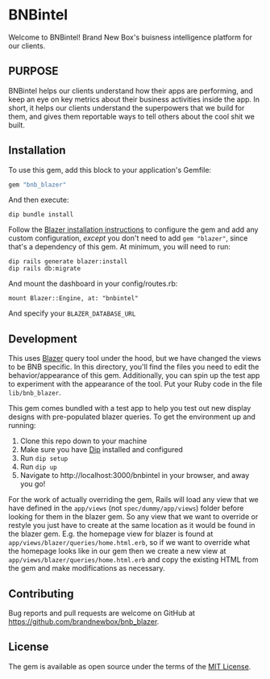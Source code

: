 # BNBintel

Welcome to BNBintel! Brand New Box's buisness intelligence platform for our clients.

## PURPOSE

BNBintel helps our clients understand how their apps are performing, and keep an eye on key metrics about their business activities inside the app. In short, it helps our clients understand the superpowers that we build for them, and gives them reportable ways to tell others about the cool shit we built.

## Installation

To use this gem, add this block to your application's Gemfile:

```ruby
gem "bnb_blazer"
```

And then execute:
```
dip bundle install
```

Follow the [Blazer installation instructions](https://github.com/ankane/blazer#installation) to configure the gem and add any custom configuration, _except_ you don't need to add `gem "blazer"`, since that's a dependency of this gem. At minimum, you will need to run:

```
dip rails generate blazer:install
dip rails db:migrate
```

And mount the dashboard in your config/routes.rb:

```
mount Blazer::Engine, at: "bnbintel"
```
And specify your `BLAZER_DATABASE_URL`

## Development

This uses [Blazer](https://github.com/ankane/blazer) query tool under the hood, but we have changed the views to be BNB specific. In this directory, you'll find the files you need to edit the behavior/appearance of this gem. Additionally, you can spin up the test app to experiment with the appearance of the tool. Put your Ruby code in the file `lib/bnb_blazer`.

This gem comes bundled with a test app to help you test out new display designs with pre-populated blazer queries. To get the environment up and running:

1. Clone this repo down to your machine
2. Make sure you have [Dip](https://github.com/brandnewbox/bnb-dip-defaults) installed and configured
3. Run `dip setup`
4. Run `dip up`
5. Navigate to http://localhost:3000/bnbintel in your browser, and away you go!

For the work of actually overriding the gem, Rails will load any view that we have defined in the `app/views` (not `spec/dummy/app/views`) folder before looking for them in the blazer gem. So any view that we want to override or restyle you just have to create at the same location as it would be found in the blazer gem. E.g. the homepage view for blazer is found at `app/views/blazer/queries/home.html.erb`, so if we want to override what the homepage looks like in our gem then we create a new view at `app/views/blazer/queries/home.html.erb` and copy the existing HTML from the gem and make modifications as necessary.

## Contributing

Bug reports and pull requests are welcome on GitHub at https://github.com/brandnewbox/bnb_blazer.


## License

The gem is available as open source under the terms of the [MIT License](https://opensource.org/licenses/MIT).
